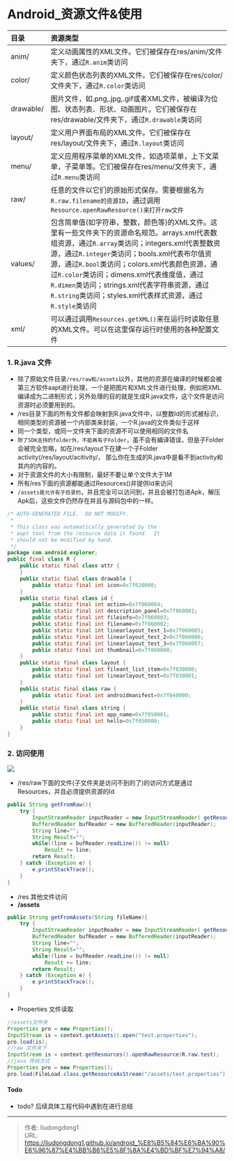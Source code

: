 # Android_资源文件&使用


| 目录      | 资源类型                                                     |
| :-------- | :----------------------------------------------------------- |
| anim/     | 定义动画属性的XML文件。它们被保存在res/anim/文件夹下，通过`R.anim`类访问 |
| color/    | 定义颜色状态列表的XML文件。它们被保存在res/color/文件夹下，通过`R.color`类访问 |
| drawable/ | 图片文件，如.png,.jpg,.gif或者XML文件，被编译为位图、状态列表、形状、动画图片。它们被保存在res/drawable/文件夹下，通过`R.drawable`类访问 |
| layout/   | 定义用户界面布局的XML文件。它们被保存在res/layout/文件夹下，通过`R.layout`类访问 |
| menu/     | 定义应用程序菜单的XML文件，如选项菜单，上下文菜单，子菜单等。它们被保存在res/menu/文件夹下，通过`R.menu`类访问 |
| raw/      | 任意的文件以它们的原始形式保存。需要根据名为`R.raw.filename的资源ID`，通过调用`Resource.openRawResource()来打开raw文件` |
| values/   | 包含简单值(如字符串，整数，颜色等)的XML文件。这里有一些文件夹下的资源命名规范。arrays.xml代表数组资源，通过`R.array`类访问；integers.xml代表整数资源，通过`R.integer`类访问；bools.xml代表布尔值资源，通过`R.bool`类访问；colors.xml代表颜色资源，通过`R.color`类访问；dimens.xml代表维度值，通过`R.dimen`类访问；strings.xml代表字符串资源，通过`R.string`类访问；styles.xml代表样式资源，通过`R.style`类访问 |
| xml/      | 可以通过调用`Resources.getXML()`来在运行时读取任意的XML文件。可以在这里保存运行时使用的各种配置文件 |

### 1. R.java 文件

- 除了原始文件目录`/res/raw和/assets`以外，其他的资源在编译的时候都会被第三方软件aapt进行处理，一个是把图片和XML文件进行处理，例如把XML编译成为二进制形式；另外处理的目的就是生成R.java文件，这个文件是访问资源时必须要用到的。
- /res目录下面的所有文件都会映射到R.java文件中，以整数Id的形式被标识，相同类型的资源被一个内部类来封装，一个R.java的文件类似于这样
- 同一个类型，或同一文件夹下面的资源不可以使用相同的文件名
- `除了SDK支持的folder外，不能再有子Folder`，虽不会有编译错误，但是子Folder会被完全忽略，如在/res/layout下在建一个子Folder activity(/res/layout/acitivity/， 那么你在生成的R.java中是看不到activity和其内的内容的。
- 对于资源文件的大小有限制，最好不要让单个文件大于1M
- 所有/res下面的资源都能通过Resources()并提供Id来访问
- `/assets是允许有子目录的`，并且完全可以访问到，并且会被打包进Apk，解压Apk后，这些文件仍然存在并且与源码包中的一样。

```java
/* AUTO-GENERATED FILE.  DO NOT MODIFY.
 *
 * This class was automatically generated by the
 * aapt tool from the resource data it found.  It
 * should not be modified by hand.
 */
package com.android.explorer;
public final class R {
    public static final class attr {
    }
    public static final class drawable {
        public static final int icon=0x7f020000;
    }
    public static final class id {
        public static final int action=0x7f060004;
        public static final int description_panel=0x7f060001;
        public static final int fileinfo=0x7f060003;
        public static final int filename=0x7f060002;
        public static final int linearlayout_test_1=0x7f060005;
        public static final int linearlayout_test_2=0x7f060006;
        public static final int linearlayout_test_3=0x7f060007;
        public static final int thumbnail=0x7f060000;
    }
    public static final class layout {
        public static final int fileant_list_item=0x7f030000;
        public static final int linearlayout_test=0x7f030001;
    }
    public static final class raw {
        public static final int androidmanifest=0x7f040000;
    }
    public static final class string {
        public static final int app_name=0x7f050001;
        public static final int hello=0x7f050000;
    }
}
```

### 2. 访问使用

![](https://lddpicture.oss-cn-beijing.aliyuncs.com/picture/Center.png)

- /res/raw下面的文件(子文件夹是访问不到的了)的访问方式是通过Resources，并且必须提供资源的Id

```java
public String getFromRaw(){ 
    try { 
        InputStreamReader inputReader = new InputStreamReader( getResources().openRawResource(R.raw.test1));
        BufferedReader bufReader = new BufferedReader(inputReader);
        String line="";
        String Result="";
        while((line = bufReader.readLine()) != null)
            Result += line;
        return Result;
    } catch (Exception e) { 
        e.printStackTrace(); 
    }             
} 
```

- /res 其他文件访问
- **/assets**

```java
public String getFromAssets(String fileName){ 
    try { 
        InputStreamReader inputReader = new InputStreamReader( getResources().getAssets().open(fileName) ); 
        BufferedReader bufReader = new BufferedReader(inputReader);
        String line="";
        String Result="";
        while((line = bufReader.readLine()) != null)
            Result += line;
        return Result;
    } catch (Exception e) { 
        e.printStackTrace(); 
    }
}
```

- Properties 文件读取

```java
//assets文件夹
Properties pro = new Properties();
InputStream is = context.getAssets().open("test.properties");
pro.load(is);
//raw 文件夹下
InputStream is = context.getResources().openRawResource(R.raw.test);
//java 传统方式
Properties pro = new Properties();
pro.load(FileLoad.class.getResourceAsStream("/assets/test.properties")); //或者/res/raw/test.properties
```

#### Todo

- todo? 后续具体工程代码中遇到在进行总结

---

> 作者: liudongdong1  
> URL: https://liudongdong1.github.io/android_%E8%B5%84%E6%BA%90%E6%96%87%E4%BB%B6%E5%8F%8A%E4%BD%BF%E7%94%A8/  

